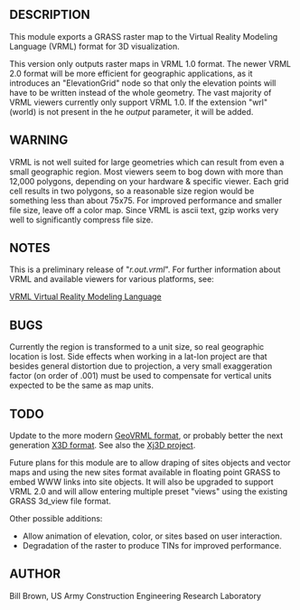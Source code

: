 

## DESCRIPTION

This module exports a GRASS raster map to the Virtual Reality Modeling
Language (VRML) format for 3D visualization.

This version only outputs raster maps in VRML 1.0 format.
The newer VRML 2.0 format will be more efficient for geographic
applications, as it introduces an "ElevationGrid" node so that
only the elevation points will have to be written instead
of the whole geometry. The vast majority of VRML viewers
currently only support VRML 1.0.
If the extension "wrl" (world) is not present in the he
*output* parameter, it will be added.

## WARNING

VRML is not well suited for large geometries which can result from even
a small geographic region. Most viewers seem to bog down with more
than 12,000 polygons, depending on your hardware & specific
viewer. Each grid cell results in two polygons, so a reasonable size
region would be something less than about 75x75. For improved
performance and smaller file size, leave off a color map. Since VRML
is ascii text, gzip works very well to significantly compress file
size.


## NOTES

This is a preliminary release of "*r.out.vrml*".
For further information about VRML and available viewers for various
platforms, see:

[VRML Virtual Reality Modeling Language](https://www.w3.org/MarkUp/VRML/)

## BUGS

Currently the region is transformed to a unit size, so real geographic
location is lost. Side effects when working in a lat-lon project are
that besides general distortion due to projection, a very small
exaggeration factor (on order of .001) must be used to compensate for
vertical units expected to be the same as map units.

## TODO

Update to the more modern [GeoVRML format](http://www.geovrml.com/eng/),
or probably better the next generation
[X3D format](https://www.web3d.org/).
See also the [Xj3D project](https://gitlab.nps.edu/Savage/xj3d).

Future plans for this module are to allow draping of sites objects and
vector maps and using the new sites format available in floating
point GRASS to embed WWW links into site objects. It will also be
upgraded to support VRML 2.0 and will allow entering multiple preset
"views" using the existing GRASS 3d\_view file format.

Other possible additions:

* Allow animation of elevation, color, or sites based on
  user interaction.
* Degradation of the raster to produce TINs for improved
  performance.


## AUTHOR

Bill Brown, US Army Construction Engineering Research Laboratory
